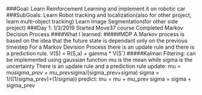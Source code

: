 ###Goal: 
Learn Reinforcement Learning and implement it on robotic car
###SubGoals:
Learn Robot tracking and localization(also for other project, learn multi-object tracking)
Learn Image Segmentation(for other side project)
###Day 1: 1/3/2019
Started Move37 course 
Completed Markov Decision Process
####What I learned:
#####MDP
A Markov process is based on the idea that the future state is dependant only on the previous timestep
For a Markov Devision Process there is an update rule and there is a prediction rule.
V(S) = R(S,a) + gamma * V(S`)
#####Kalman Filtering:
can be implemented using gaussian function
mu is the mean while sigma is the uncertainty
There is an update rule and a prediction rule
update:
mu = mu*sigma_prev + mu_prev*sigma/(sigma_prev+sigma)
sigma = 1/((1/sigma_prev)+(1/sigma))
predict:
mu = mu + mu_prev
sigma = sigma + sigma_prev

